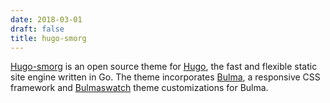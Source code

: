 ```yaml
---
date: 2018-03-01
draft: false
title: hugo-smorg
---
```


[Hugo-smorg][] is an open source theme for [Hugo](https://gohugo.io/), the fast
and flexible static site engine written in Go. The theme incorporates
[Bulma][], a responsive CSS framework and [Bulmaswatch][] theme customizations
for Bulma.

[Hugo-smorg]: https://github.com/solutionroute/hugo-smorg
[Bulma]: https://bulma.io/
[Bulmaswatch]: https://jenil.github.io/bulmaswatch/
